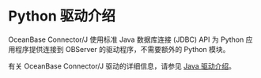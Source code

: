 Python 驱动介绍 
================================

OceanBase Connector/J 使用标准 Java 数据库连接 (JDBC) API 为 Python 应用程序提供连接到 OBServer 的驱动程序，不需要额外的 Python 模块。

有关 OceanBase Connector/J 驱动的详细信息，请参见 [Java 驱动介绍](/zh-CN/7.development-guide-refactoring-1/2.development-guide/3.develop-applications-based-on-oracle/1.application-development-2/1.java-application-2/1.java-driver-2.md)。
